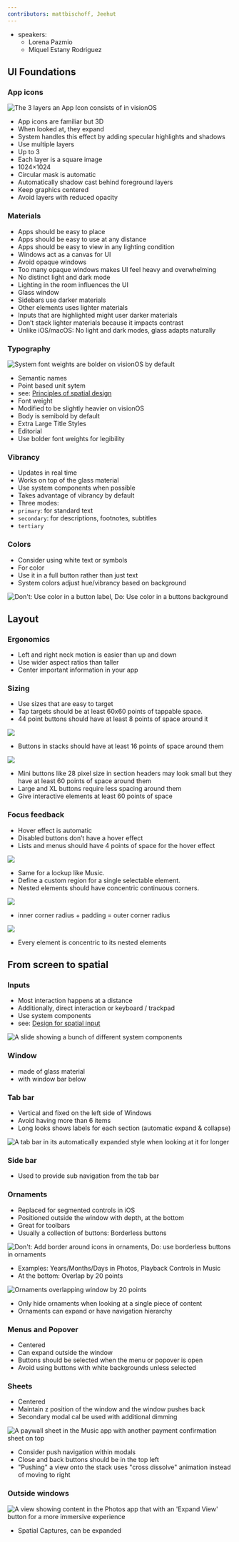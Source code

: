 ```yaml
---
contributors: mattbischoff, Jeehut
---
```


- speakers:
	- Lorena Pazmio
	- Miquel Estany Rodriguez

## UI Foundations

### App icons

![The 3 layers an App Icon consists of in visionOS][AppIcon]

[AppIcon]: ../../../images/notes/wwdc23/10076/AppIcon.jpg

- App icons are familiar but 3D
- When looked at, they expand
- System handles this effect by adding specular highlights and shadows
- Use multiple layers
- Up to 3
- Each layer is a square image
- 1024×1024
- Circular mask is automatic
- Automatically shadow cast behind foreground layers
- Keep graphics centered
- Avoid layers with reduced opacity

### Materials
- Apps should be easy to place
- Apps should be easy to use at any distance 
- Apps should be easy to view in any lighting condition
- Windows act as a canvas for UI
- Avoid opaque windows
- Too many opaque windows makes UI feel heavy and overwhelming
- No distinct light and dark mode
- Lighting in the room influences the UI
- Glass window
- Sidebars use darker materials
- Other elements uses lighter materials
- Inputs that are highlighted might user darker materials
- Don’t stack lighter materials because it impacts contrast
- Unlike iOS/macOS: No light and dark modes, glass adapts naturally

### Typography

![System font weights are bolder on visionOS by default][TextWeight]

[TextWeight]: ../../../images/notes/wwdc23/10076/TextWeight.jpg

- Semantic names
- Point based unit sytem
- see: [Principles of spatial design](https://developer.apple.com/videos/play/wwdc2023/10072/)
- Font weight
- Modified to be slightly heavier on visionOS
- Body is semibold by default
- Extra Large Title Styles
- Editorial
- Use bolder font weights for legibility

### Vibrancy
- Updates in real time
- Works on top of the glass material
- Use system components when possible
- Takes advantage of vibrancy by default
- Three modes:
- `primary`: for standard text
- `secondary`: for descriptions, footnotes, subtitles
- `tertiary`

### Colors
- Consider using white text or symbols
- For color
- Use it in a full button rather than just text
- System colors adjust hue/vibrancy based on background

![Don't: Use color in a button label, Do: Use color in a buttons background][ColoredButtons]

[ColoredButtons]: ../../../images/notes/wwdc23/10076/ColoredButtons.jpg

## Layout

### Ergonomics
- Left and right neck motion is easier than up and down
- Use wider aspect ratios than taller
- Center important information in your app

### Sizing
- Use sizes that are easy to target
- Tap targets should be at least 60x60 points of tappable space.
- 44 point buttons should have at least 8 points of space around it

![][ButtonTargetArea]

[ButtonTargetArea]: ../../../images/notes/wwdc23/10076/ButtonTargetArea.jpg

- Buttons in stacks should have at least 16 points of space around them

![][ButtonsGap]

[ButtonsGap]: ../../../images/notes/wwdc23/10076/ButtonsGap.jpg

- Mini buttons like 28 pixel size in section headers may look small but they have at least 60 points of space around them
- Large and XL buttons require less spacing around them
- Give interactive elements at least 60 points of space

### Focus feedback
- Hover effect is automatic
- Disabled buttons don’t have a hover effect
- Lists and menus should have 4 points of space for the hover effect

![][ButtonContainerGap]

[ButtonContainerGap]: ../../../images/notes/wwdc23/10076/ButtonContainerGap.jpg

- Same for a lockup like Music.
- Define a custom region for a single selectable element.
- Nested elements should have concentric continuous corners.

![][NestedCornerRadius]

[NestedCornerRadius]: ../../../images/notes/wwdc23/10076/NestedCornerRadius.jpg

- inner corner radius + padding = outer corner radius

![][OutsideCornerRadiusCalc]

[OutsideCornerRadiusCalc]: ../../../images/notes/wwdc23/10076/OutsideCornerRadiusCalc.jpg

- Every element is concentric to its nested elements

## From screen to spatial

### Inputs
- Most interaction happens at a distance
- Additionally, direct interaction or keyboard / trackpad
- Use system components
- see: [Design for spatial input](https://developer.apple.com/videos/play/wwdc2023/10073/)

![A slide showing a bunch of different system components][SystemComponents]

[SystemComponents]: ../../../images/notes/wwdc23/10076/SystemComponents.jpg

### Window
- made of glass material
- with window bar below

### Tab bar
- Vertical and fixed on the left side of Windows
- Avoid having more than 6 items
- Long looks shows labels for each section (automatic expand & collapse)

![A tab bar in its automatically expanded style when looking at it for longer][TabBarLongLook]

[TabBarLongLook]: ../../../images/notes/wwdc23/10076/TabBarLongLook.jpg

### Side bar
- Used to provide sub navigation from the tab bar

### Ornaments

- Replaced for segmented controls in iOS
- Positioned outside the window with depth, at the bottom
- Great for toolbars
- Usually a collection of buttons: Borderless buttons

![Don't: Add border around icons in ornaments, Do: use borderless buttons in ornaments][OrnamentButtons]

[OrnamentButtons]: ../../../images/notes/wwdc23/10076/OrnamentButtons.jpg

- Examples: Years/Months/Days in Photos, Playback Controls in Music
- At the bottom: Overlap by 20 points

![Ornaments overlapping window by 20 points][OrnamentGap]

[OrnamentGap]: ../../../images/notes/wwdc23/10076/OrnamentGap.jpg

- Only hide ornaments when looking at a single piece of content
- Ornaments can expand or have navigation hierarchy

### Menus and Popover
- Centered
- Can expand outside the window
- Buttons should be selected when the menu or popover is open
- Avoid using buttons with white backgrounds unless selected

### Sheets
- Centered
- Maintain z position of the window and the window pushes back
- Secondary modal cal be used with additional dimming

![A paywall sheet in the Music app with another payment confirmation sheet on top][NestedModals]

[NestedModals]: ../../../images/notes/wwdc23/10076/NestedModals.jpg

- Consider push navigation within modals
- Close and back buttons should be in the top left
- "Pushing" a view onto the stack uses "cross dissolve" animation instead of moving to right

### Outside windows

![A view showing content in the Photos app that with an 'Expand View' button for a more immersive experience][OutsideViews]

[OutsideViews]: ../../../images/notes/wwdc23/10076/OutsideViews.jpg

- Spatial Captures, can be expanded
